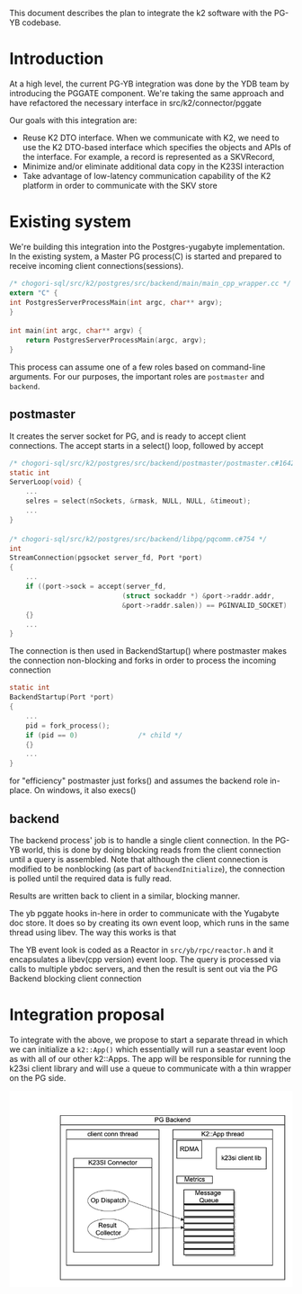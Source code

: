 This document describes the plan to integrate the k2 software with the PG-YB codebase.

# Introduction
At a high level, the current PG-YB integration was done by the YDB team by introducing the PGGATE component. We're taking the same approach and have refactored the necessary interface in src/k2/connector/pggate

Our goals with this integration are:
- Reuse K2 DTO interface. When we communicate with K2, we need to use the K2 DTO-based interface which specifies the objects and APIs of the interface. For example, a record is represented as a SKVRecord,
- Minimize and/or eliminate additional data copy in the K23SI interaction
- Take advantage of low-latency communication capability of the K2 platform in order to communicate with the SKV store

# Existing system
We're building this integration into the Postgres-yugabyte implementation. In the existing system, a Master PG process(C) is started and prepared to receive incoming client connections(sessions).

``` c
/* chogori-sql/src/k2/postgres/src/backend/main/main_cpp_wrapper.cc */
extern "C" {
int PostgresServerProcessMain(int argc, char** argv);
}

int main(int argc, char** argv) {
	return PostgresServerProcessMain(argc, argv);
}
```

This process can assume one of a few roles based on command-line arguments. For our purposes, the important roles are `postmaster` and `backend`.

## postmaster
It creates the server socket for PG, and is ready to accept client connections. The accept starts in a select() loop, followed by accept

```c
/* chogori-sql/src/k2/postgres/src/backend/postmaster/postmaster.c#1642 */
static int
ServerLoop(void) {
    ...
    selres = select(nSockets, &rmask, NULL, NULL, &timeout);
    ...
}

/* chogori-sql/src/k2/postgres/src/backend/libpq/pqcomm.c#754 */
int
StreamConnection(pgsocket server_fd, Port *port)
{
    ...
    if ((port->sock = accept(server_fd,
                            (struct sockaddr *) &port->raddr.addr,
                            &port->raddr.salen)) == PGINVALID_SOCKET)
    {}
    ...
}
```

The connection is then used in BackendStartup() where postmaster makes the connection non-blocking and forks in order to process the incoming connection
```c
static int
BackendStartup(Port *port)
{
    ...
    pid = fork_process();
	if (pid == 0)				/* child */
	{}
    ...
}
```

for "efficiency" postmaster just forks() and assumes the backend role in-place. On windows, it also execs()

## backend

The backend process' job is to handle a single client connection. In the PG-YB world, this is done by doing blocking reads from the client connection until a query is assembled. Note that although the client connection is modified to be nonblocking (as part of `backendInitialize`), the connection is polled until the required data is fully read.

Results are written back to client in a similar, blocking manner.

The yb pggate hooks in-here in order to communicate with the Yugabyte doc store. It does so by creating its own event loop, which runs in the same thread using libev. The way this works is that

The YB event look is coded as a Reactor in `src/yb/rpc/reactor.h` and it encapsulates a libev(cpp version) event loop. The query is processed via calls to multiple ybdoc servers, and then the result is sent out via the PG Backend blocking client connection

# Integration proposal
To integrate with the above, we propose to start a separate thread in which we can initialize a `k2::App()` which essentially will run a seastar event loop as with all of our other k2::Apps. The app will be responsible for running the k23si client library and will use a queue to communicate with a thin wrapper on the PG side.

![PGBackend](./images/pg_backend.png)


